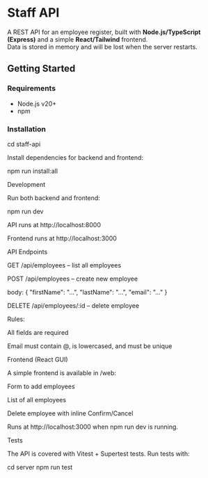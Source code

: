 # Staff API

A REST API for an employee register, built with **Node.js/TypeScript (Express)** and a simple **React/Tailwind** frontend.  
Data is stored in memory and will be lost when the server restarts.

## Getting Started

### Requirements
- Node.js v20+
- npm

### Installation
cd staff-api

Install dependencies for backend and frontend:

npm run install:all

Development

Run both backend and frontend:

npm run dev

API runs at http://localhost:8000

Frontend runs at http://localhost:3000

API Endpoints

GET /api/employees – list all employees

POST /api/employees – create new employee

body: { "firstName": "...", "lastName": "...", "email": "..." }

DELETE /api/employees/:id – delete employee

Rules:

All fields are required

Email must contain @, is lowercased, and must be unique

Frontend (React GUI)

A simple frontend is available in /web:

Form to add employees

List of all employees

Delete employee with inline Confirm/Cancel

Runs at http://localhost:3000
 when npm run dev is running.

Tests

The API is covered with Vitest + Supertest tests.
Run tests with:

cd server
npm run test